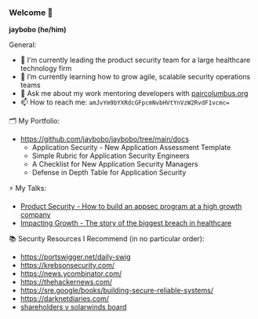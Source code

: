 ### Welcome 👋


**jaybobo (he/him)** 

General:
  - 🔭 I'm currently leading the product security team for a large healthcare technology firm
  - 🌱 I’m currently learning how to grow agile, scalable security operations teams
  - 💬 Ask me about my work mentoring developers with [paircolumbus.org](http://paircolumbus.org)
  - 📫 How to reach me: `amJvYm9bYXRdcGFpcmNvbHVtYnVzW2RvdF1vcmc=`

🗂 My Portfolio:
- https://github.com/jaybobo/jaybobo/tree/main/docs
  - Application Security - New Application Assessment Template
  - Simple Rubric for Application Security Engineers
  - A Checklist for New Application Security Managers 
  - Defense in Depth Table for Application Security
 
⚡ My Talks:
  - [Product Security - How to build an appsec program at a high growth company](https://drive.google.com/file/d/1XDQCDS8pQ68sPSyLbz0KAt68FaQMM9o4/view?usp=sharing)
  - [Impacting Growth - The story of the biggest breach in healthcare](https://drive.google.com/file/d/1uJS24CwdNycLPEIQglxsGEzxFrHR20CT/view?usp=sharing)

📚 Security Resources I Recommend (in no particular order):
  - https://portswigger.net/daily-swig
  - https://krebsonsecurity.com/
  - https://news.ycombinator.com/
  - https://thehackernews.com/
  - https://sre.google/books/building-secure-reliable-systems/
  - https://darknetdiaries.com/
  - [shareholders v solarwinds board](https://github.com/jaybobo/jaybobo/blob/main/docs/solarwinds-complaint/summary-solarwinds.md)
